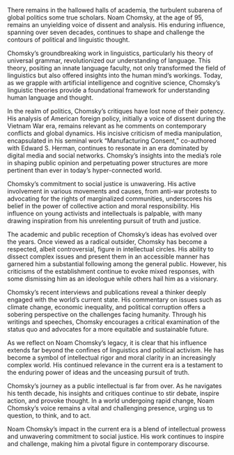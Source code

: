 There remains in the hallowed halls of academia, the turbulent subarena of global politics some true scholars. Noam Chomsky, at the age of 95, remains an unyielding voice of dissent and analysis. His enduring influence, spanning over seven decades, continues to shape and challenge the contours of political and linguistic thought.

Chomsky’s groundbreaking work in linguistics, particularly his theory of universal grammar, revolutionized our understanding of language. This theory, positing an innate language faculty, not only transformed the field of linguistics but also offered insights into the human mind’s workings. Today, as we grapple with artificial intelligence and cognitive science, Chomsky’s linguistic theories provide a foundational framework for understanding human language and thought.

In the realm of politics, Chomsky’s critiques have lost none of their potency. His analysis of American foreign policy, initially a voice of dissent during the Vietnam War era, remains relevant as he comments on contemporary conflicts and global dynamics. His incisive criticism of media manipulation, encapsulated in his seminal work “Manufacturing Consent,” co-authored with Edward S. Herman, continues to resonate in an era dominated by digital media and social networks. Chomsky’s insights into the media’s role in shaping public opinion and perpetuating power structures are more pertinent than ever in today’s hyper-connected world.

Chomsky’s commitment to social justice is unwavering. His active involvement in various movements and causes, from anti-war protests to advocating for the rights of marginalized communities, underscores his belief in the power of collective action and moral responsibility. His influence on young activists and intellectuals is palpable, with many drawing inspiration from his unrelenting pursuit of truth and justice.

The academic and public reception of Chomsky’s ideas has evolved over the years. Once viewed as a radical outsider, Chomsky has become a respected, albeit controversial, figure in intellectual circles. His ability to dissect complex issues and present them in an accessible manner has garnered him a substantial following among the general public. However, his criticisms of the establishment continue to evoke mixed responses, with some dismissing him as an ideologue while others hail him as a visionary.

Chomsky’s recent interviews and publications reveal a thinker deeply engaged with the world’s current state. His commentary on issues such as climate change, economic inequality, and political corruption offers a sobering perspective on the challenges facing humanity. Through his writings and speeches, Chomsky encourages a critical examination of the status quo and advocates for a more equitable and sustainable future.

As we reflect on Noam Chomsky’s legacy, it is clear that his influence extends far beyond the confines of linguistics and political activism. He has become a symbol of intellectual rigor and moral clarity in an increasingly complex world. His continued relevance in the current era is a testament to the enduring power of ideas and the unceasing pursuit of truth.

Chomsky’s journey as a public intellectual is far from over. As he navigates his tenth decade, his insights and critiques continue to stir debate, inspire action, and provoke thought. In a world undergoing rapid change, Noam Chomsky’s voice remains a vital and challenging presence, urging us to question, to think, and to act.

Noam Chomsky’s impact in the current era is a blend of intellectual prowess and unwavering commitment to social justice. His work continues to inspire and challenge, making him a pivotal figure in contemporary discourse.